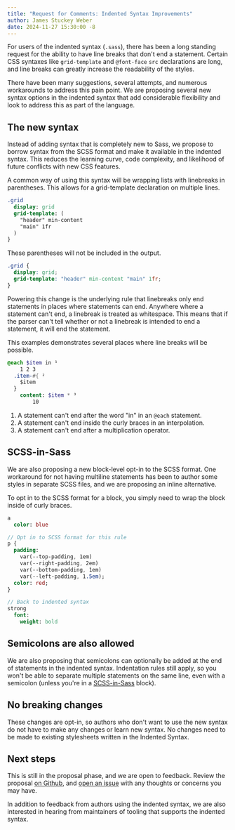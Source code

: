 ```yaml
---
title: "Request for Comments: Indented Syntax Improvements"
author: James Stuckey Weber
date: 2024-11-27 15:30:00 -8
---
```


For users of the indented syntax (`.sass`), there has been a long standing
request for the ability to have line breaks that don't end a statement. Certain
CSS syntaxes like `grid-template` and `@font-face` `src` declarations are long,
and line breaks can greatly increase the readability of the styles. 

There have been many suggestions, several attempts, and numerous workarounds to
address this pain point. We are proposing several new syntax options in the
indented syntax that add considerable flexibility and look to address this as
part of the language.

## The new syntax

Instead of adding syntax that is completely new to Sass, we propose to borrow
syntax from the SCSS format and make it available in the indented syntax. This
reduces the learning curve, code complexity, and likelihood of future conflicts
with new CSS features.

A common way of using this syntax will be wrapping lists with linebreaks in
parentheses. This allows for a grid-template declaration on multiple lines.

```sass
.grid
  display: grid
  grid-template: (
    "header" min-content
    "main" 1fr
  )
}
```

These parentheses will not be included in the output.

```css
.grid {
  display: grid;
  grid-template: "header" min-content "main" 1fr;
}
```

Powering this change is the underlying rule that linebreaks only end statements
in places where statements can end. Anywhere where a statement can't end, a
linebreak is treated as whitespace. This means that if the parser can't tell
whether or not a linebreak is intended to end a statement, it will end the
statement.

This examples demonstrates several places where line breaks will be possible.

```sass
@each $item in ¹
    1 2 3
  .item-#{ ²
    $item
  }
    content: $item * ³
        10
```

1. A statement can't end after the word "in" in an `@each` statement.
2. A statement can't end inside the curly braces in an interpolation.
3. A statement can't end after a multiplication operator.

## SCSS-in-Sass

We are also proposing a new block-level opt-in to the SCSS format. One 
workaround for not having multiline statements has been to author some styles in
separate SCSS files, and we are proposing an inline alternative.

To opt in to the SCSS format for a block, you simply need
to wrap the block inside of curly braces. 


```sass
a
  color: blue

// Opt in to SCSS format for this rule
p {
  padding: 
    var(--top-padding, 1em)
    var(--right-padding, 2em)
    var(--bottom-padding, 1em)
    var(--left-padding, 1.5em);
  color: red;
}

// Back to indented syntax
strong
  font:
    weight: bold
```

## Semicolons are also allowed

We are also proposing that semicolons can optionally be added at the end of
statements in the indented syntax. Indentation rules still apply, so you won't
be able to separate multiple statements on the same line, even with a semicolon
(unless you're in a [SCSS-in-Sass](#scss-in-sass) block).

## No breaking changes

These changes are opt-in, so authors who don't want to use the new syntax do not
have to make any changes or learn new syntax. No changes need to be made to
existing stylesheets written in the Indented Syntax.

## Next steps

This is still in the proposal phase, and we are open to feedback. Review the
proposal [on
Github](https://github.com/sass/sass/blob/main/proposal/indented-syntax-improvements.md),
and [open an issue](https://github.com/sass/sass/issues/new) with any thoughts
or concerns you may have.

In addition to feedback from authors using the indented syntax, we are also
interested in hearing from maintainers of tooling that supports the indented
syntax.